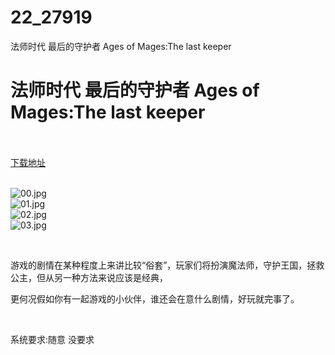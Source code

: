 # 22_27919
法师时代 最后的守护者 Ages of Mages:The last keeper
# 法师时代 最后的守护者 Ages of Mages:The last keeper
 <br/></br>
[下载地址](https://www.switch520.cc/article/27919 "下载地址")
<br/></br>

<p><img title="00.jpg" src="https://www.switch520.cc/muke_img/2022_03_08_ef443b37162c8.jpg" alt="00.jpg"><br>
<img title="01.jpg" src="https://www.switch520.cc/muke_img/2022_03_08_647a1ddde21e5.jpg" alt="01.jpg"><br>
<img title="02.jpg" src="https://www.switch520.cc/muke_img/2022_03_08_62c8a37290b7f.jpg" alt="02.jpg"><br>
<img title="03.jpg" src="https://www.switch520.cc/muke_img/2022_03_08_f3acf3f1587d5.jpg" alt="03.jpg"></p>
<p>&nbsp;</p>
<p>游戏的剧情在某种程度上来讲比较“俗套”，玩家们将扮演魔法师，守护王国，拯救公主，但从另一种方法来说应该是经典，</p>
<p>更何况假如你有一起游戏的小伙伴，谁还会在意什么剧情，好玩就完事了。</p>
<p>&nbsp;</p>
<p>系统要求:随意 没要求</p>



